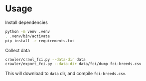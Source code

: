 
# Usage

Install dependencies
```sh
python -m venv .venv
. .venv/bin/activate
pip install -r requirements.txt
```

Collect data
```sh
crawler/crawl_fci.py --data-dir data
crawler/export_fci.py --data-dir data/fci/dump fci-breeds.csv
```

This will download to `data` dir, and compile `fci-breeds.csv`.
